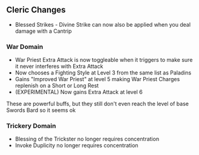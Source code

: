 ## Cleric Changes

- Blessed Strikes - Divine Strike can now also be applied when you deal damage with a Cantrip
<!-- - ~~Harness Divine Power - Spend Channel Divinity to recharge a Spell Slot (up to half of your highest known Spell Slot level rounded up)~~ -->

### War Domain

- War Priest Extra Attack is now toggleable when it triggers to make sure it never interferes with Extra Attack
- Now chooses a Fighting Style at Level 3 from the same list as Paladins
- Gains "Improved War Priest" at level 5 making War Priest Charges replenish on a Short or Long Rest
- (EXPERIMENTAL) Now gains Extra Attack at level 6

These are powerful buffs, but they still don't even reach the level of base Swords Bard so it seems ok

### Trickery Domain

- Blessing of the Trickster no longer requires concentration
- Invoke Duplicity no longer requires concentration
